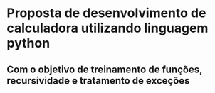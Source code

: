 # Proposta de desenvolvimento de calculadora utilizando linguagem python

## Com o objetivo de treinamento de funções, recursividade e tratamento de exceções
